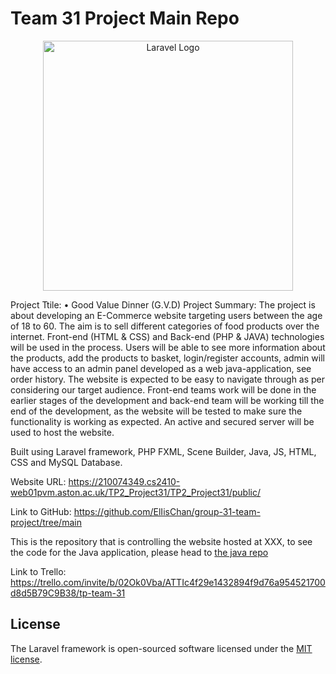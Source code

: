 <h1>Team 31 Project Main Repo</h1>

<p align="center"><a href="https://laravel.com" target="_blank"><img src="https://raw.githubusercontent.com/laravel/art/master/logo-lockup/5%20SVG/2%20CMYK/1%20Full%20Color/laravel-logolockup-cmyk-red.svg" width="400" alt="Laravel Logo"></a></p>


Project Ttile: •	Good Value Dinner (G.V.D)
Project Summary: The project is about developing an E-Commerce website targeting users between the age of 18 to 60.  The aim is to sell different categories of food products over the internet. Front-end (HTML & CSS) and Back-end (PHP & JAVA) technologies will be used in the process. Users will be able to see more information about the products, add the products to basket, login/register accounts, admin will have access to an admin panel developed as a web java-application, see order history. The website is expected to be easy to navigate through as per considering our target audience. Front-end teams work will be done in the earlier stages of the development and back-end team will be working till the end of the development, as the website will be tested to make sure the functionality is working as expected. An active and secured server will be used to host the website.

Built using Laravel framework, PHP FXML, Scene Builder, Java, JS, HTML, CSS and MySQL Database.

Website URL: https://210074349.cs2410-web01pvm.aston.ac.uk/TP2_Project31/TP2_Project31/public/ 

Link to GitHub: https://github.com/ElIisChan/group-31-team-project/tree/main

<p>This is the repository that is controlling the website hosted at XXX, to see the code for the Java application, please head to <a href="https://github.com/ElIisChan/group-31-team-project-java">the java repo</a></p>

Link to Trello: https://trello.com/invite/b/02Ok0Vba/ATTIc4f29e1432894f9d76a954521700d8d5B79C9B38/tp-team-31




## License

The Laravel framework is open-sourced software licensed under the [MIT license](https://opensource.org/licenses/MIT).
